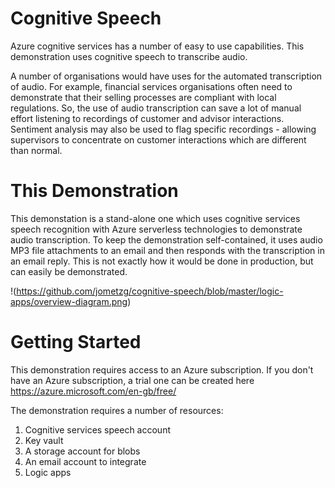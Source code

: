 # Cognitive Speech
Azure cognitive services has a number of easy to use capabilities. This demonstration uses cognitive speech to transcribe audio.

A number of organisations would have uses for the automated transcription of audio. For example, financial services organisations often need to demonstrate that their selling processes are compliant with local regulations. So, the use of audio transcription can save a lot of manual effort listening to recordings of customer and advisor interactions. Sentiment analysis may also be used to flag specific recordings - allowing supervisors to concentrate on customer interactions which are different than normal.

# This Demonstration
This demonstation is a stand-alone one which uses cognitive services speech recognition with Azure serverless technologies to demonstrate audio transcription. To keep the demonstration self-contained, it uses audio MP3 file attachments to an email and then responds with the transcription in an email reply. This is not exactly how it would be done in production, but can easily be demonstrated.

!(https://github.com/jometzg/cognitive-speech/blob/master/logic-apps/overview-diagram.png)


# Getting Started
This demonstration requires access to an Azure subscription. If you don't have an Azure subscription, a trial one can be created here https://azure.microsoft.com/en-gb/free/

The demonstration requires a number of resources:

1. Cognitive services speech account
2. Key vault
3. A storage account for blobs
4. An email account to integrate
5. Logic apps
